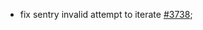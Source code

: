 * fix sentry invalid attempt to iterate [#3738](https://github.com/MyEtherWallet/MyEtherWallet/pull/3738);